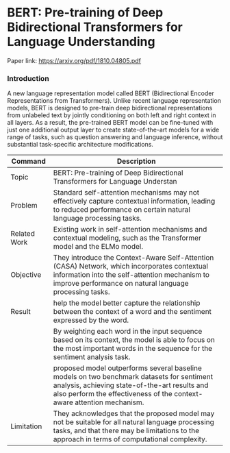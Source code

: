 # BERT: Pre-training of Deep Bidirectional Transformers for Language Understanding
Paper link: https://arxiv.org/pdf/1810.04805.pdf

### Introduction
A new language representation model called BERT (Bidirectional Encoder Representations from Transformers). Unlike recent language representation models, BERT is designed to pre-train deep bidirectional representations from unlabeled text by jointly conditioning on both left and right context in all layers. As a result, the pre-trained BERT model can be fine-tuned with just one additional output layer to create state-of-the-art models for a wide range of tasks, such as question answering and language inference, without substantial task-specific architecture modifications.


| Command | Description |
| --- | --- |
|Topic| BERT: Pre-training of Deep Bidirectional Transformers for Language Understan |
|Problem| Standard self-attention mechanisms may not effectively capture contextual information, leading to reduced performance on certain natural language processing tasks.   |
|Related Work| Existing work in self-attention mechanisms and contextual modeling, such as the Transformer model and the ELMo model.|
|Objective| They introduce the Context-Aware Self-Attention (CASA) Network, which incorporates contextual information into the self-attention mechanism to improve performance on natural language processing tasks.|
|Result|help the model better capture the relationship between the context of a word and the sentiment expressed by the word.|
| |By weighting each word in the input sequence based on its context, the model is able to focus on the most important words in the sequence for the sentiment analysis task.|
| |proposed model outperforms several baseline models on two benchmark datasets for sentiment analysis, achieving state-of-the-art results and also perform the effectiveness of the context-aware attention mechanism.|
|Limitation| They acknowledges that the proposed model may not be suitable for all natural language processing tasks, and that there may be limitations to the approach in terms of computational complexity.|
